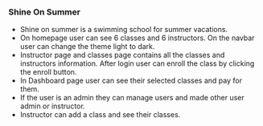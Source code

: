 ### Shine On Summer

* Shine on summer is a swimming school for summer vacations.
* On homepage user can see 6 classes and 6 instructors. On the navbar user can change the theme light to dark.
* Instructor page and classes page contains all the classes and instructors information. After login user can enroll  the class by clicking the enroll button. 
* In Dashboard page user can see their selected classes and pay for them.
* If the user is an admin they can manage users and made other user admin or instructor. 
* Instructor can add a class and see their classes.